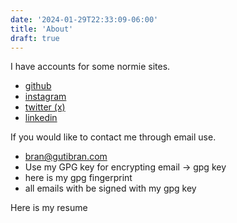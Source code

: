 ```yaml
---
date: '2024-01-29T22:33:09-06:00'
title: 'About'
draft: true
---
```


I have accounts for some normie sites.
- [github](https://github.com/gutibran)
- [instagram](https://instagram.com/gutibran_)
- [twitter (x)](https://twitter.com/gutibran)
- [linkedin](https://linkedin.com/in/gutibran)

If you would like to contact me through email use.
- bran@gutibran.com
- Use my GPG key for encrypting email -> gpg key
- here is my gpg fingerprint
- all emails with be signed with my gpg key

Here is my resume